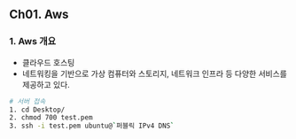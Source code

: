## Ch01. Aws

### 1. Aws 개요
- 클라우드 호스팅  
- 네트워킹을 기반으로 가상 컴퓨터와 스토리지, 네트워크 인프라 등 다양한 서비스를 제공하고 있다.  

```bash
# 서버 접속
1. cd Desktop/
2. chmod 700 test.pem
3. ssh -i test.pem ubuntu@`퍼블릭 IPv4 DNS`
```